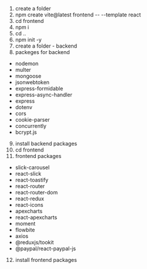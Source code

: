 1. create a folder
2. npm create vite@latest frontend -- --template react
3. cd frontend
4. npm i
5. cd ..
6. npm init -y
7. create a folder - backend
8. packeges for backend

- nodemon
- multer
- mongoose
- jsonwebtoken
- express-formidable
- express-async-handler
- express
- dotenv
- cors
- cookie-parser
- concurrently
- bcrypt.js

9. install backend packages
10. cd frontend
11. frontend packages

- slick-carousel
- react-slick
- react-toastify
- react-router
- react-router-dom
- react-redux
- react-icons
- apexcharts
- react-apexcharts
- moment
- flowbite
- axios
- @reduxjs/tookit
- @paypal/react-paypal-js

12. install frontend packages
